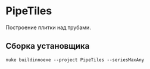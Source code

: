 # PipeTiles

Построение плитки над трубами.

## Сборка установщика
```
nuke buildinnoexe --project PipeTiles --seriesMaxAny
```